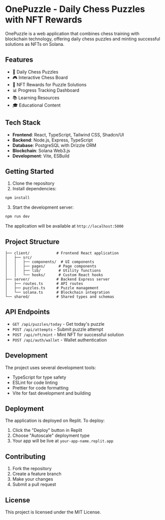
# OnePuzzle - Daily Chess Puzzles with NFT Rewards

OnePuzzle is a web application that combines chess training with blockchain technology, offering daily chess puzzles and minting successful solutions as NFTs on Solana.

## Features

- 📝 Daily Chess Puzzles
- 🎮 Interactive Chess Board
- 💎 NFT Rewards for Puzzle Solutions
- 📊 Progress Tracking Dashboard
- 📚 Learning Resources
- 🎓 Educational Content

## Tech Stack

- **Frontend**: React, TypeScript, Tailwind CSS, Shadcn/UI
- **Backend**: Node.js, Express, TypeScript
- **Database**: PostgreSQL with Drizzle ORM
- **Blockchain**: Solana Web3.js
- **Development**: Vite, ESBuild

## Getting Started

1. Clone the repository
2. Install dependencies:
```bash
npm install
```

3. Start the development server:
```bash
npm run dev
```

The application will be available at `http://localhost:5000`

## Project Structure

```
├── client/            # Frontend React application
│   ├── src/
│   │   ├── components/  # UI components
│   │   ├── pages/      # Page components
│   │   ├── lib/        # Utility functions
│   │   └── hooks/      # Custom React hooks
├── server/            # Backend Express server
│   ├── routes.ts      # API routes
│   ├── puzzles.ts     # Puzzle management
│   └── solana.ts      # Blockchain integration
└── shared/            # Shared types and schemas
```

## API Endpoints

- `GET /api/puzzles/today` - Get today's puzzle
- `POST /api/attempts` - Submit puzzle attempt
- `POST /api/nft/mint` - Mint NFT for successful solution
- `POST /api/auth/wallet` - Wallet authentication

## Development

The project uses several development tools:

- TypeScript for type safety
- ESLint for code linting
- Prettier for code formatting
- Vite for fast development and building

## Deployment

The application is deployed on Replit. To deploy:

1. Click the "Deploy" button in Replit
2. Choose "Autoscale" deployment type
3. Your app will be live at `your-app-name.replit.app`

## Contributing

1. Fork the repository
2. Create a feature branch
3. Make your changes
4. Submit a pull request

## License

This project is licensed under the MIT License.
